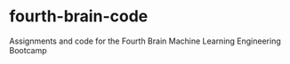 # fourth-brain-code
Assignments and code for the Fourth Brain Machine Learning Engineering Bootcamp
